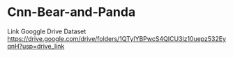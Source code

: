 # Cnn-Bear-and-Panda
Link Googgle Drive Dataset https://drive.google.com/drive/folders/1QTyIYBPwcS4QICU3lz10uepz532EyqnH?usp=drive_link
